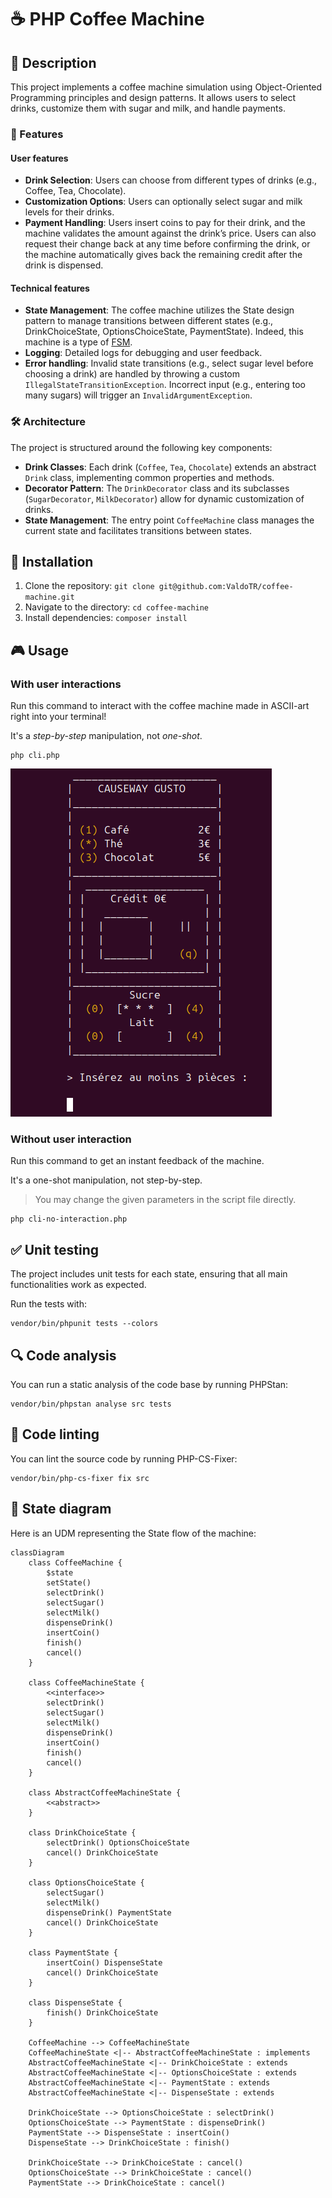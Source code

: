 # ☕ PHP Coffee Machine

## 📜 Description

This project implements a coffee machine simulation using Object-Oriented Programming principles and design patterns. It allows users to select drinks, customize them with sugar and milk, and handle payments.

### 🌟 Features

#### User features

- **Drink Selection**: Users can choose from different types of drinks (e.g., Coffee, Tea, Chocolate).
- **Customization Options**: Users can optionally select sugar and milk levels for their drinks.
- **Payment Handling**: Users insert coins to pay for their drink, and the machine validates the amount against the drink’s price. Users can also request their change back at any time before confirming the drink, or the machine automatically gives back the remaining credit after the drink is dispensed.

#### Technical features

- **State Management**: The coffee machine utilizes the State design pattern to manage transitions between different states (e.g., DrinkChoiceState, OptionsChoiceState, PaymentState). Indeed, this machine is a type of [FSM](https://en.wikipedia.org/wiki/Finite-state_machine).
- **Logging**: Detailed logs for debugging and user feedback.
- **Error handling**: Invalid state transitions (e.g., select sugar level before choosing a drink) are handled by throwing a custom `IllegalStateTransitionException`. Incorrect input (e.g., entering too many sugars) will trigger an `InvalidArgumentException`.

### 🛠️ Architecture

The project is structured around the following key components:

- **Drink Classes**: Each drink (`Coffee`, `Tea`, `Chocolate`) extends an abstract `Drink` class, implementing common properties and methods.
- **Decorator Pattern**: The `DrinkDecorator` class and its subclasses (`SugarDecorator`, `MilkDecorator`) allow for dynamic customization of drinks.
- **State Management**: The entry point `CoffeeMachine` class manages the current state and facilitates transitions between states.

## 🚀 Installation

1. Clone the repository: `git clone git@github.com:ValdoTR/coffee-machine.git`
2. Navigate to the directory: `cd coffee-machine`
3. Install dependencies: `composer install`

## 🎮 Usage

### With user interactions

Run this command to interact with the coffee machine made in ASCII-art right into your terminal!

It's a *step-by-step* manipulation, not *one-shot*.

```shell
php cli.php
```

![cli preview](docs/cli.png)

### Without user interaction

Run this command to get an instant feedback of the machine.

It's a one-shot manipulation, not step-by-step.

> You may change the given parameters in the script file directly.

```shell
php cli-no-interaction.php
```

## ✅ Unit testing

The project includes unit tests for each state, ensuring that all main functionalities work as expected.

Run the tests with:

```shell
vendor/bin/phpunit tests --colors
```

## 🔍 Code analysis

You can run a static analysis of the code base by running PHPStan:

```shell
vendor/bin/phpstan analyse src tests
```

## 💅 Code linting

You can lint the source code by running PHP-CS-Fixer:

```shell
vendor/bin/php-cs-fixer fix src
```

## 🧠 State diagram

Here is an UDM representing the State flow of the machine:

```mermaid
classDiagram
    class CoffeeMachine {
        $state
        setState()
        selectDrink()
        selectSugar()
        selectMilk()
        dispenseDrink()
        insertCoin()
        finish()
        cancel()
    }

    class CoffeeMachineState {
        <<interface>>
        selectDrink()
        selectSugar()
        selectMilk()
        dispenseDrink()
        insertCoin()
        finish()
        cancel()
    }

    class AbstractCoffeeMachineState {
        <<abstract>>
    }

    class DrinkChoiceState {
        selectDrink() OptionsChoiceState
        cancel() DrinkChoiceState
    }

    class OptionsChoiceState {
        selectSugar()
        selectMilk()
        dispenseDrink() PaymentState
        cancel() DrinkChoiceState
    }

    class PaymentState {
        insertCoin() DispenseState
        cancel() DrinkChoiceState
    }

    class DispenseState {
        finish() DrinkChoiceState
    }

    CoffeeMachine --> CoffeeMachineState
    CoffeeMachineState <|-- AbstractCoffeeMachineState : implements
    AbstractCoffeeMachineState <|-- DrinkChoiceState : extends
    AbstractCoffeeMachineState <|-- OptionsChoiceState : extends
    AbstractCoffeeMachineState <|-- PaymentState : extends
    AbstractCoffeeMachineState <|-- DispenseState : extends

    DrinkChoiceState --> OptionsChoiceState : selectDrink()
    OptionsChoiceState --> PaymentState : dispenseDrink()
    PaymentState --> DispenseState : insertCoin()
    DispenseState --> DrinkChoiceState : finish()

    DrinkChoiceState --> DrinkChoiceState : cancel()
    OptionsChoiceState --> DrinkChoiceState : cancel()
    PaymentState --> DrinkChoiceState : cancel()
```
